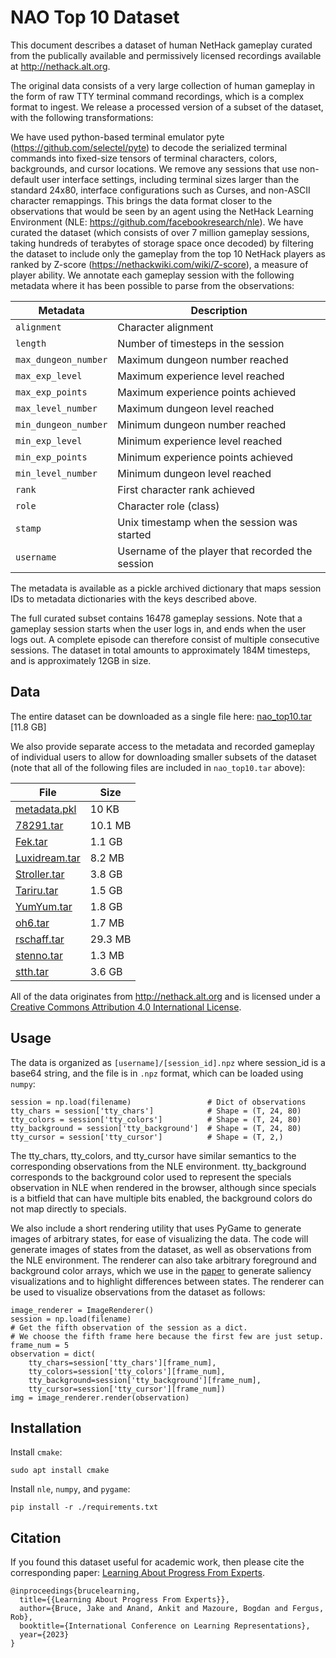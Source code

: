 # NAO Top 10 Dataset


This document describes a dataset of human NetHack gameplay curated from the
publically available and permissively licensed recordings available at
http://nethack.alt.org.

The original data consists of a very large collection of human gameplay in the
form of raw TTY terminal command recordings, which is a complex format to
ingest. We release a processed version of a subset of the dataset, with the
following transformations:

We have used python-based terminal emulator pyte
(https://github.com/selectel/pyte) to decode the serialized terminal commands
into fixed-size tensors of terminal characters, colors, backgrounds, and cursor
locations.
We remove any sessions that use non-default user interface settings, including
terminal sizes larger than the standard 24x80, interface configurations such
as Curses, and non-ASCII character remappings. This brings the data format
closer to the observations that would be seen by an agent using the NetHack
Learning Environment (NLE: https://github.com/facebookresearch/nle).
We have curated the dataset (which consists of over 7
million gameplay sessions, taking hundreds of terabytes of storage space once
decoded) by filtering the dataset to include only the gameplay from the top
10 NetHack players as ranked by Z-score (https://nethackwiki.com/wiki/Z-score),
a measure of player ability. We
annotate each gameplay session with the following metadata where it has been
possible to parse from the observations:


| Metadata                | Description                                       |
|-------------------------|---------------------------------------------------|
| ``alignment``           | Character alignment                               |
| ``length``              | Number of timesteps in the session                |
| ``max_dungeon_number``  | Maximum dungeon number reached                    |
| ``max_exp_level``       | Maximum experience level reached                  |
| ``max_exp_points``      | Maximum experience points achieved                |
| ``max_level_number``    | Maximum dungeon level reached                     |
| ``min_dungeon_number``  | Minimum dungeon number reached                    |
| ``min_exp_level``       | Minimum experience level reached                  |
| ``min_exp_points``      | Minimum experience points achieved                |
| ``min_level_number``    | Minimum dungeon level reached                     |
| ``rank``                | First character rank achieved                     |
| ``role``                | Character role (class)                            |
| ``stamp``               | Unix timestamp when the session was started       |
| ``username``            | Username of the player that recorded the session  |

The metadata is available as a pickle archived dictionary that maps session IDs
to metadata dictionaries with the keys described above.

The full curated subset contains 16478 gameplay sessions. Note that a
gameplay session starts when the user logs in, and ends when the user logs out.
A complete episode can therefore consist of multiple consecutive sessions.
The dataset in total amounts to approximately 184M timesteps, and is
approximately 12GB in size.

## Data

The entire dataset can be downloaded as a single file here:
[nao_top10.tar](https://storage.googleapis.com/dm_nethack/nao_top10.tar)
\[11.8 GB\]

We also provide separate access to the metadata and recorded gameplay of
individual users to allow for downloading smaller subsets of the dataset (note
that all of the following files are included in `nao_top10.tar` above):

| File | Size |
|------|------|
|[metadata.pkl](https://storage.googleapis.com/dm_nethack/nao_top10/metadata.pkl) | 10 KB |
|[78291.tar](https://storage.googleapis.com/dm_nethack/nao_top10/78291.tar)| 10.1 MB|
|[Fek.tar](https://storage.googleapis.com/dm_nethack/nao_top10/Fek.tar)| 1.1 GB|
|[Luxidream.tar](https://storage.googleapis.com/dm_nethack/nao_top10/Luxidream.tar)| 8.2 MB |
|[Stroller.tar](https://storage.googleapis.com/dm_nethack/nao_top10/Stroller.tar)| 3.8 GB |
|[Tariru.tar](https://storage.googleapis.com/dm_nethack/nao_top10/Tariru.tar)| 1.5 GB |
|[YumYum.tar](https://storage.googleapis.com/dm_nethack/nao_top10/YumYum.tar)| 1.8 GB |
|[oh6.tar](https://storage.googleapis.com/dm_nethack/nao_top10/oh6.tar)| 1.7 MB |
|[rschaff.tar](https://storage.googleapis.com/dm_nethack/nao_top10/rschaff.tar)| 29.3 MB |
|[stenno.tar](https://storage.googleapis.com/dm_nethack/nao_top10/stenno.tar)| 1.3 MB |
|[stth.tar](https://storage.googleapis.com/dm_nethack/nao_top10/stth.tar)| 3.6 GB |

All of the data originates from http://nethack.alt.org and is licensed under
a [Creative Commons Attribution 4.0 International License](https://creativecommons.org/licenses/by/4.0/).


## Usage

The data is organized as ``[username]/[session_id].npz`` where session_id is a
base64 string, and the file is in ``.npz`` format, which can be loaded using
``numpy``:

    session = np.load(filename)                 # Dict of observations
    tty_chars = session['tty_chars']            # Shape = (T, 24, 80)
    tty_colors = session['tty_colors']          # Shape = (T, 24, 80)
    tty_background = session['tty_background']  # Shape = (T, 24, 80)
    tty_cursor = session['tty_cursor']          # Shape = (T, 2,)

The tty_chars, tty_colors, and tty_cursor have similar semantics to the
corresponding observations from the NLE environment. tty_background corresponds
to the background color used to represent the specials observation in NLE when
rendered in the browser, although since specials is a bitfield that can have
multiple bits enabled, the background colors do not map directly to specials.

We also include a short rendering utility that uses PyGame to generate images of
arbitrary states, for ease of visualizing the data. The code will generate
images of states from the dataset, as well as observations from the NLE
environment. The renderer can also take arbitrary foreground and background
color arrays, which we use in the [paper](https://openreview.net/forum?id=sKc6fgce1zs)
to generate saliency visualizations and to highlight differences between states.
The renderer can be used to visualize observations from the dataset as follows:

    image_renderer = ImageRenderer()
    session = np.load(filename)
    # Get the fifth observation of the session as a dict.
    # We choose the fifth frame here because the first few are just setup.
    frame_num = 5
    observation = dict(
        tty_chars=session['tty_chars'][frame_num],
        tty_colors=session['tty_colors'][frame_num],
        tty_background=session['tty_background'][frame_num],
        tty_cursor=session['tty_cursor'][frame_num])
    img = image_renderer.render(observation)

## Installation

Install `cmake`:

    sudo apt install cmake

Install `nle`, `numpy`, and `pygame`:

    pip install -r ./requirements.txt

## Citation

If you found this dataset useful for academic work, then please cite the
corresponding paper: [Learning About Progress From Experts](https://openreview.net/forum?id=sKc6fgce1zs).

    @inproceedings{brucelearning,
      title={{Learning About Progress From Experts}},
      author={Bruce, Jake and Anand, Ankit and Mazoure, Bogdan and Fergus, Rob},
      booktitle={International Conference on Learning Representations},
      year={2023}
    }
